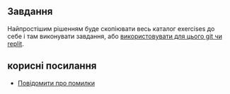 ## Завдання


Найпростішим рішенням буде скопіювати весь каталог exercises до себе і там
виконувати завдання, або [використовувати для цього git чи replit](https://pyneng.readthedocs.io/uk/latest/book/02_git_github/index.html).

## корисні посилання

* [Повідомити про помилки](https://github.com/natenka/pyneng-book-uk/discussions/categories/%D0%B7%D0%BD%D0%B0%D0%B9%D0%B4%D0%B5%D0%BD%D0%B0-%D0%BF%D1%80%D0%BE%D0%B1%D0%BB%D0%B5%D0%BC%D0%B0-%D0%BF%D0%BE%D0%BC%D0%B8%D0%BB%D0%BA%D0%B0)
